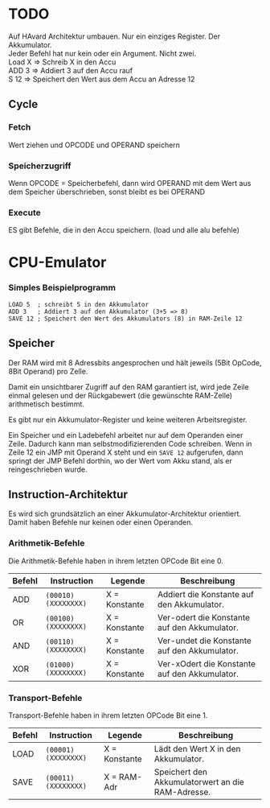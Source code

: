 # TODO

Auf HAvard Architektur umbauen. Nur ein einziges Register. Der Akkumulator.<br>
Jeder Befehl hat nur kein oder ein Argument. Nicht zwei.<br>
Load X => Schreib X in den Accu <br>
ADD 3 => Addiert 3 auf den Accu rauf <br>
S 12 => Speichert den Wert aus dem Accu an Adresse 12

## Cycle

### Fetch

Wert ziehen und OPCODE und OPERAND speichern

### Speicherzugriff

Wenn OPCODE = Speicherbefehl, dann wird OPERAND mit dem Wert aus dem Speicher überschrieben, sonst bleibt es bei OPERAND

### Execute

ES gibt Befehle, die in den Accu speichern. (load und alle alu befehle)

# CPU-Emulator

### Simples Beispielprogramm

```
LOAD 5  ; schreibt 5 in den Akkumulator
ADD 3   ; Addiert 3 auf den Akkumulator (3+5 => 8)
SAVE 12 ; Speichert den Wert des Akkumulators (8) in RAM-Zeile 12
```

## Speicher

Der RAM wird mit 8 Adressbits angesprochen und hält jeweils (5Bit OpCode, 8Bit Operand) pro Zelle.

Damit ein unsichtbarer Zugriff auf den RAM garantiert ist, wird jede Zeile einmal gelesen und der Rückgabewert (die
gewünschte RAM-Zelle) arithmetisch bestimmt.

Es gibt nur ein Akkumulator-Register und keine weiteren Arbeitsregister.

Ein Speicher und ein Ladebefehl arbeitet nur auf dem Operanden einer Zeile. Dadurch kann man selbstmodifizierenden Code
schreiben.
Wenn in Zeile 12 ein JMP mit Operand X steht und ein `SAVE 12` aufgerufen, dann springt der JMP Befehl dorthin, wo der
Wert
vom Akku stand, als er reingeschrieben wurde.

## Instruction-Architektur

Es wird sich grundsätzlich an einer Akkumulator-Architektur orientiert.
Damit haben Befehle nur keinen oder einen Operanden.

### Arithmetik-Befehle

Die Arithmetik-Befehle haben in ihrem letzten OPCode Bit eine 0.

| Befehl | Instruction         | Legende       | Beschreibung                                  |
|--------|---------------------|---------------|-----------------------------------------------|
| ADD    | `(00010)(XXXXXXXX)` | X = Konstante | Addiert die Konstante auf den Akkumulator.    |
| OR     | `(00100)(XXXXXXXX)` | X = Konstante | Ver-odert die Konstante auf den Akkumulator.  |
| AND    | `(00110)(XXXXXXXX)` | X = Konstante | Ver-undet die Konstante auf den Akkumulator.  |
| XOR    | `(01000)(XXXXXXXX)` | X = Konstante | Ver-xOdert die Konstante auf den Akkumulator. |

### Transport-Befehle

Transport-Befehle haben in ihrem letzten OPCode Bit eine 1.

| Befehl | Instruction         | Legende       | Beschreibung                                      |
|--------|---------------------|---------------|---------------------------------------------------|
| LOAD   | `(00001)(XXXXXXXX)` | X = Konstante | Lädt den Wert X in den Akkumulator.               |
| SAVE   | `(00011)(XXXXXXXX)` | X = RAM-Adr   | Speichert den Akkumulatorwert an die RAM-Adresse. |
